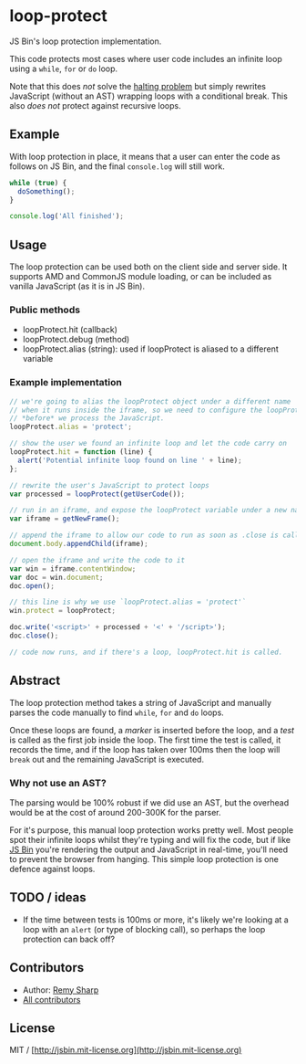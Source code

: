 # loop-protect

JS Bin's loop protection implementation.

This code protects most cases where user code includes an infinite loop using a `while`, `for` or `do` loop.

Note that this does *not* solve the [halting problem](http://en.wikipedia.org/wiki/Halting_problem) but simply rewrites JavaScript (without an AST) wrapping loops with a conditional break. This also *does not* protect against recursive loops.

## Example

With loop protection in place, it means that a user can enter the code as follows on JS Bin, and the final `console.log` will still work.

```js
while (true) {
  doSomething();
}

console.log('All finished');
```

## Usage

The loop protection can be used both on the client side and server side. It supports AMD and CommonJS module loading, or can be included as vanilla JavaScript (as it is in JS Bin).


### Public methods

- loopProtect.hit (callback)
- loopProtect.debug (method)
- loopProtect.alias (string): used if loopProtect is aliased to a different variable

### Example implementation

```js
// we're going to alias the loopProtect object under a different name
// when it runs inside the iframe, so we need to configure the loopProtect
// *before* we process the JavaScript.
loopProtect.alias = 'protect';

// show the user we found an infinite loop and let the code carry on
loopProtect.hit = function (line) {
  alert('Potential infinite loop found on line ' + line);
};

// rewrite the user's JavaScript to protect loops
var processed = loopProtect(getUserCode());

// run in an iframe, and expose the loopProtect variable under a new name
var iframe = getNewFrame();

// append the iframe to allow our code to run as soon as .close is called
document.body.appendChild(iframe);

// open the iframe and write the code to it
var win = iframe.contentWindow;
var doc = win.document;
doc.open();

// this line is why we use `loopProtect.alias = 'protect'`
win.protect = loopProtect;

doc.write('<script>' + processed + '<' + '/script>');
doc.close();

// code now runs, and if there's a loop, loopProtect.hit is called.
```

## Abstract

The loop protection method takes a string of JavaScript and manually parses the code manually to find `while`, `for` and `do` loops.

Once these loops are found, a *marker* is inserted before the loop, and a *test* is called as the first job inside the loop. The first time the test is called, it records the time, and if the loop has taken over 100ms then the loop will `break` out and the remaining JavaScript is executed.

### Why not use an AST?

The parsing would be 100% robust if we did use an AST, but the overhead would be at the cost of around 200-300K for the parser.

For it's purpose, this manual loop protection works pretty well. Most people spot their infinite loops whilst they're typing and will fix the code, but if like [JS Bin](http://jsbin.com) you're rendering the output and JavaScript in real-time, you'll need to prevent the browser from hanging. This simple loop protection is one defence against loops.


## TODO / ideas

- If the time between tests is 100ms or more, it's likely we're looking at a loop with an `alert` (or type of blocking call), so perhaps the loop protection can back off?

## Contributors

- Author: [Remy Sharp](https://github.com/remy)
- [All contributors](https://github.com/jsbin/loop-protect/graphs/contributors)

## License

MIT / [http://jsbin.mit-license.org](http://jsbin.mit-license.org)
